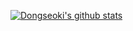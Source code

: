   [![Dongseoki's github stats](https://github-readme-stats.vercel.app/api?username=dongseoki)](https://github.com/dongseoki)

<!---
dongseoki/dongseoki is a ✨ special ✨ repository because its `README.md` (this file) appears on your GitHub profile.
You can click the Preview link to take a look at your changes.
--->
